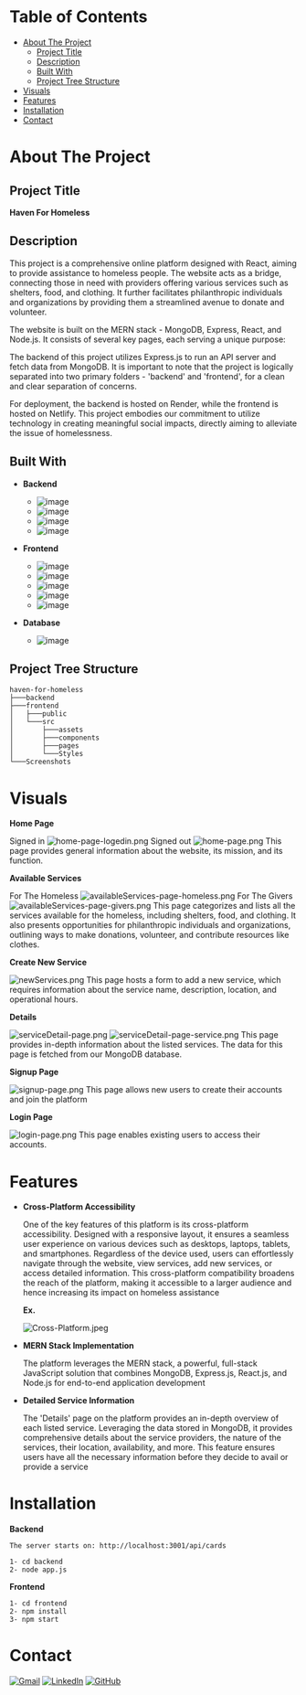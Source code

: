 # Table of Contents
- [About The Project](#about-the-project)
    - [Project Title](#project-title)
    - [Description](#description)
    - [Built With](#built-with)
    - [Project Tree Structure](#project-tree-structure)
- [Visuals](#visuals)
- [Features](#features)
- [Installation](#installation)
- [Contact](#contact)


# About The Project

## Project Title
**Haven For Homeless**

## Description
This project is a comprehensive online platform designed with React, aiming to provide assistance to homeless people. The website acts as a bridge, connecting those in need with providers offering various services such as shelters, food, and clothing. It further facilitates philanthropic individuals and organizations by providing them a streamlined avenue to donate and volunteer.

The website is built on the MERN stack - MongoDB, Express, React, and Node.js. It consists of several key pages, each serving a unique purpose:

The backend of this project utilizes Express.js to run an API server and fetch data from MongoDB. It is important to note that the project is logically separated into two primary folders - 'backend' and 'frontend', for a clean and clear separation of concerns.

For deployment, the backend is hosted on Render, while the frontend is hosted on Netlify. This project embodies our commitment to utilize technology in creating meaningful social impacts, directly aiming to alleviate the issue of homelessness.

## Built With
* **Backend**
    * ![image](https://img.shields.io/badge/Node.js-339933?style=for-the-badge&logo=nodedotjs&logoColor=white)
    * ![image](https://img.shields.io/badge/Express.js-000000?style=for-the-badge&logo=express&logoColor=white)
    * ![image](https://img.shields.io/badge/firebase-ffca28?style=for-the-badge&logo=firebase&logoColor=black)
    * ![image](https://img.shields.io/badge/Render-46E3B7?style=for-the-badge&logo=render&logoColor=white)

* **Frontend**
    * ![image](https://img.shields.io/badge/React-20232A?style=for-the-badge&logo=react&logoColor=61DAFB)
    * ![image](https://img.shields.io/badge/HTML5-E34F26?style=for-the-badge&logo=html5&logoColor=white)
    * ![image](https://img.shields.io/badge/CSS3-1572B6?style=for-the-badge&logo=css3&logoColor=white)
    * ![image](https://img.shields.io/badge/Bootstrap-563D7C?style=for-the-badge&logo=bootstrap&logoColor=white)
    * ![image](https://img.shields.io/badge/Netlify-00C7B7?style=for-the-badge&logo=netlify&logoColor=white)

* **Database**
    * ![image](https://img.shields.io/badge/MongoDB-4EA94B?style=for-the-badge&logo=mongodb&logoColor=white)

## Project Tree Structure
```
haven-for-homeless
├───backend
├───frontend
│   ├───public
│   └───src
│       ├───assets
│       ├───components
│       ├───pages
│       └───Styles
└───Screenshots
```


# Visuals

**Home Page**

Signed in
![home-page-logedin.png](Screenshots%2Fhome-page-logedin.png)
Signed out
![home-page.png](Screenshots%2Fhome-page.png)
This page provides general information about the website, its mission, and its function.

**Available Services**

For The Homeless
![availableServices-page-homeless.png](Screenshots%2FavailableServices-page-homeless.png)
For The Givers
![availableServices-page-givers.png](Screenshots%2FavailableServices-page-givers.png)
This page categorizes and lists all the services available for the homeless, including shelters, food, and clothing. It also presents opportunities for philanthropic individuals and organizations, outlining ways to make donations, volunteer, and contribute resources like clothes.

**Create New Service**

![newServices.png](Screenshots%2FnewServices.png)
This page hosts a form to add a new service, which requires information about the service name, description, location, and operational hours.

**Details**

![serviceDetail-page.png](Screenshots%2FserviceDetail-page.png)
![serviceDetail-page-service.png](Screenshots%2FserviceDetail-page-service.png)
This page provides in-depth information about the listed services. The data for this page is fetched from our MongoDB database.

**Signup Page**

![signup-page.png](Screenshots%2Fsignup-page.png)
This page allows new users to create their accounts and join the platform

**Login Page**

![login-page.png](Screenshots%2Flogin-page.png)
This page enables existing users to access their accounts.


# Features
* **Cross-Platform Accessibility**

  One of the key features of this platform is its cross-platform accessibility. Designed with a responsive layout, it ensures a seamless user experience on various devices such as desktops, laptops, tablets, and smartphones. Regardless of the device used, users can effortlessly navigate through the website, view services, add new services, or access detailed information. This cross-platform compatibility broadens the reach of the platform, making it accessible to a larger audience and hence increasing its impact on homeless assistance
  
  **Ex.**

  ![Cross-Platform.jpeg](Screenshots%2FCross-Platform.jpeg)

* **MERN Stack Implementation**

  The platform leverages the MERN stack, a powerful, full-stack JavaScript solution that combines MongoDB, Express.js, React.js, and Node.js for end-to-end application development

* **Detailed Service Information**

  The 'Details' page on the platform provides an in-depth overview of each listed service. Leveraging the data stored in MongoDB, it provides comprehensive details about the service providers, the nature of the services, their location, availability, and more. This feature ensures users have all the necessary information before they decide to avail or provide a service


# Installation
**Backend**

``
The server starts on: http://localhost:3001/api/cards
``
```
1- cd backend
2- node app.js
```
**Frontend**
```
1- cd frontend
2- npm install
3- npm start
```

# Contact
[![Gmail](https://img.shields.io/badge/Gmail-D14836?style=for-the-badge&logo=gmail&logoColor=white)](mailto:Ziyad.M.Aljaser@gmail.com)
[![LinkedIn](https://img.shields.io/badge/LinkedIn-0077B5?style=for-the-badge&logo=linkedin&logoColor=white)](https://www.linkedin.com/in/ziyad-aljaser/)
[![GitHub](https://img.shields.io/badge/GitHub-100000?style=for-the-badge&logo=github&logoColor=white)](https://github.com/Ziyad-Aljaser)
